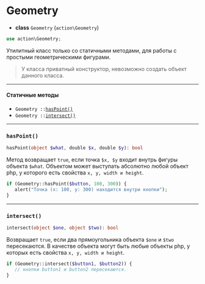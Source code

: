 # Geometry

- **class** `Geometry` (`action\Geometry`)
```php
use action\Geometry;
```

Утилитный класс только со статичными методами, для работы с простыми геометрическими фигурами.

> У класса приватный конструктор, невозможно создать объект данного класса.

---

#### Статичные методы

- `Geometry ::`[`hasPoint()`](#haspoint)
- `Geometry ::`[`intersect()`](#intersect)

---

### `hasPoint()`
```php
hasPoint(object $what, double $x, double $y): bool
```
Метод возвращает `true`, если точка `$x, $y` входит внутрь фигуры объекта `$what`. Объектом может выступать абсолютно любой объект php, у которого есть свойства `x, y, width и height`.

```php
if (Geometry::hasPoint($button, 100, 300)) {
   alert("Точка (x: 100, y: 300) находится внутри кнопки");
}
```

---

### `intersect()`
```php
intersect(object $one, object $two): bool
```
Возвращает `true`, если два прямоугольника объекта `$one` и `$two` пересекаются. В качестве объекта могут быть любые объекты php, у которых есть свойства `x, y, width и height`.

```php
if (Geometry::intersect($button1, $button2)) {
   // кнопки button1 и button2 пересекаются.
}
```
